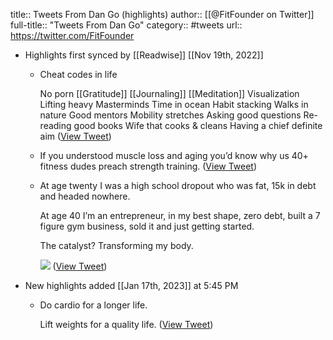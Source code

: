 title:: Tweets From Dan Go (highlights)
author:: [[@FitFounder on Twitter]]
full-title:: "Tweets From Dan Go"
category:: #tweets
url:: https://twitter.com/FitFounder

- Highlights first synced by [[Readwise]] [[Nov 19th, 2022]]
	- Cheat codes in life
	  
	  No porn
	  [[Gratitude]]
	  [[Journaling]]
	  [[Meditation]]
	  Visualization
	  Lifting heavy
	  Masterminds
	  Time in ocean
	  Habit stacking
	  Walks in nature
	  Good mentors
	  Mobility stretches
	  Asking good questions
	  Re-reading good books
	  Wife that cooks & cleans
	  Having a chief definite aim ([View Tweet](https://twitter.com/FitFounder/status/1304767789979312128))
	- If you understood muscle loss and aging you’d know why us 40+ fitness dudes preach strength training. ([View Tweet](https://twitter.com/FitFounder/status/1451584371715043330))
	- At age twenty I was a high school dropout who was fat, 15k in debt and headed nowhere.  
	  
	  At age 40 I’m an entrepreneur, in my best shape, zero debt, built a 7 figure gym business, sold it and just getting started. 
	  
	  The catalyst? Transforming my body. 
	  
	  ![](https://pbs.twimg.com/media/EWD4OGaWoAA1Rew.jpg) ([View Tweet](https://twitter.com/FitFounder/status/1252273623030784002))
- New highlights added [[Jan 17th, 2023]] at 5:45 PM
	- Do cardio for a longer life. 
	  
	  Lift weights for a quality life. ([View Tweet](https://twitter.com/FitFounder/status/1614955438688051207))